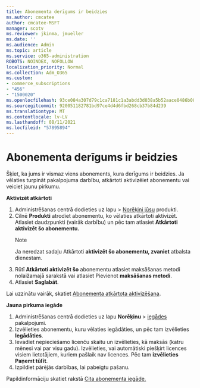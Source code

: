 ```yaml
---
title: Abonementa derīgums ir beidzies
ms.author: cmcatee
author: cmcatee-MSFT
manager: scotv
ms.reviewer: jkinma, jmueller
ms.date: ''
ms.audience: Admin
ms.topic: article
ms.service: o365-administration
ROBOTS: NOINDEX, NOFOLLOW
localization_priority: Normal
ms.collection: Adm_O365
ms.custom:
- commerce_subscriptions
- "456"
- "1500020"
ms.openlocfilehash: 93ce084a307d79c1ca7181c1a3abdd3d038a5b52aace0486b088cbc6ecb4ff57
ms.sourcegitcommit: 920051182781bd97ce4d4d6fbd268cb37b84d239
ms.translationtype: MT
ms.contentlocale: lv-LV
ms.lasthandoff: 08/11/2021
ms.locfileid: "57895894"
---
```

# <a name="expired-subscription"></a>Abonementa derīgums ir beidzies

Šķiet, ka jums ir vismaz viens abonements, kura derīgums ir beidzies. Ja vēlaties turpināt pakalpojuma darbību, atkārtoti aktivizēiet abonementu vai veiciet jaunu pirkumu.
  
**Aktivizēt atkārtoti**
  
1. Administrēšanas centrā dodieties  uz lapu \> [Norēķini jūsu](https://go.microsoft.com/fwlink/p/?linkid=842054) produkti.
2. Cilnē **Produkti** atrodiet abonementu, ko vēlaties atkārtoti aktivizēt. Atlasiet daudzpunkti (vairāk darbību) un pēc tam atlasiet **Atkārtoti aktivizēt šo abonementu.**
    > [!NOTE]
    > Ja neredzat sadaļu Atkārtoti **aktivizēt šo abonementu, zvaniet** atbalsta dienestam.
3. Rūtī **Atkārtoti aktivizēt šo** abonementu atlasiet maksāšanas metodi nolaižamajā sarakstā vai atlasiet Pievienot **maksāšanas metodi**.
4. Atlasiet **Saglabāt**.

Lai uzzinātu vairāk, skatiet [Abonementa atkārtota aktivizēšana](https://docs.microsoft.com/microsoft-365/commerce/subscriptions/reactivate-your-subscription).

**Jauna pirkuma iegāde**
  
1. Administrēšanas centrā dodieties uz lapu **Norēķinu** \> [iegādes](https://go.microsoft.com/fwlink/p/?linkid=868433) pakalpojumi.
2. Izvēlieties abonementu, kuru vēlaties iegādāties, un pēc tam izvēlieties **Iegādāties**.
3. Ievadiet nepieciešamo licenču skaitu un izvēlieties, kā maksās (katru mēnesi vai par visu gadu). Izvēlieties, vai automātiski piešķirt licences visiem lietotājiem, kuriem pašlaik nav licences. Pēc tam **izvēlieties Paņemt tūlīt**.
4. Izpildiet pārējās darbības, lai pabeigtu pašanu.

Papildinformāciju skatiet rakstā [Cita abonementa iegāde.](https://docs.microsoft.com/microsoft-365/commerce/buy-another-subscription)